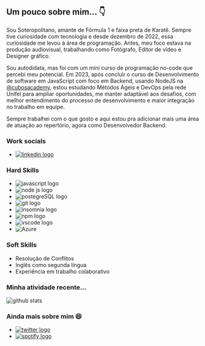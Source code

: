 ## Um pouco sobre mim... 👇


Sou Soteropolitano, amante de Fórmula 1 e faixa preta de Karatê. Sempre tive curiosidade com tecnologia e desde dezembro de 2022, essa curiosidade me levou à área de programação. Antes, meu foco estava na produção audiovisual, trabalhando como Fotógrafo, Editor de vídeo e Designer gráfico. 

Sou autodidata, mas foi com um mini curso de programação no-code que percebi meu potencial. Em 2023, após concluir o curso de Desenvolvimento de software em JavaScript com foco em Backend, usando NodeJS na [@cubosacademy](https://cubos.academy), estou estudando Métodos Ágeis e DevOps pela rede Unifel para ampliar oportunidades, me manter adaptável aos desafios, com melhor entendimento do processo de desenvolvimento e maior integração no trabalho em equipe.

Sempre trabalhei com o que gosto e aqui estou pra adicionar mais uma área de atuação ao repertório, agora como Desenvolvedor Backend.
### Work socials
* [![linkedin logo](https://img.shields.io/badge/LinkedIn-303030?style=for-the-badge&logo=linkedin&logoColor=FFF44F)](https://www.linkedin.com/in/fernando-zome)

### Hard Skills
* ![javascript logo](https://img.shields.io/badge/JavaScript-303030?style=for-the-badge&logo=javascript&logoColor=FFF44F)
* ![node js logo](https://img.shields.io/badge/Node%20js-303030?style=for-the-badge&logo=nodedotjs&logoColor=FFF44F)
* ![postegreSQL logo](https://img.shields.io/badge/PostgreSQL-303030?style=for-the-badge&logo=postgresql&logoColor=FFF44F)
* ![git logo](https://img.shields.io/badge/GIT-303030?style=for-the-badge&logo=git&logoColor=FFF44F)
* ![insomnia logo](https://img.shields.io/badge/Insomnia-303030?style=for-the-badge&logo=Insomnia&logoColor=FFF44F)
* ![npm logo](https://img.shields.io/badge/npm-303030?style=for-the-badge&logo=npm&logoColor=FFF44F)
* ![vscode logo](https://img.shields.io/badge/VSCode-303030?style=for-the-badge&logo=visual%20studio%20code&logoColor=FFF44F)
* ![Azure](https://img.shields.io/badge/azure-303030.svg?style=for-the-badge&logo=microsoftazure&logoColor=FFF44F)  
### Soft Skills
* Resolução de Conflitos
* Inglês como segunda língua
* Experiência em trabalho colaborativo


### Minha atividade recente...

![github stats](https://github-readme-stats-git-masterrstaa-rickstaa.vercel.app/api?username=fernandozome&theme=gruvbox)

### Ainda mais sobre mim 😄
* [![twitter logo](https://img.shields.io/badge/Twitter-303030?style=for-the-badge&logo=twitter&logoColor=FFF44F)](https://twitter.com/fernandozome)
* [![spotify logo](https://img.shields.io/badge/Spotify-303030?&style=for-the-badge&logo=spotify&logoColor=FFF44F)](https://open.spotify.com/user/fernandozome)
